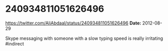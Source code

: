 # 240934811051626496
https://twitter.com/AliAbdaal/status/240934811051626496
**Date:** 2012-08-29

Skype messaging with someone with a slow typing speed is really irritating #indirect
